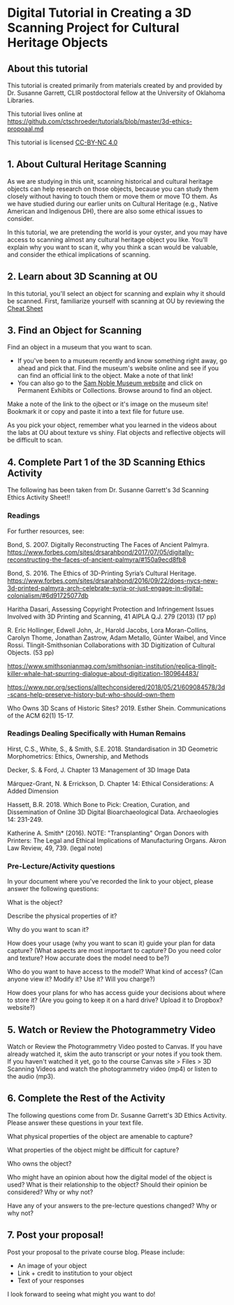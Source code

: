 # Digital Tutorial in Creating a 3D Scanning Project for Cultural Heritage Objects

## About this tutorial

This tutorial is created primarily from materials created by and provided by Dr. Susanne Garrett, CLIR postdoctoral fellow at the University of Oklahoma Libraries.

This tutorial lives online at https://github.com/ctschroeder/tutorials/blob/master/3d-ethics-propoaal.md

This tutorial is licensed [CC-BY-NC 4.0](https://creativecommons.org/licenses/by-nc/4.0/)

## 1. About Cultural Heritage Scanning

As we are studying in this unit, scanning historical and cultural heritage objects can help research on those objects, because you can study them closely without having to touch them or move them or move TO them.  As we have studied during our earlier units on Cultural Heritage (e.g., Native American and Indigenous DH), there are also some ethical issues to consider.

In this tutorial, we are pretending the world is your oyster, and you may have access to scanning almost any cultural heritage object you like. You'll explain why you want to scan it, why you think a scan would be valuable, and consider the ethical implications of scanning.

## 2. Learn about 3D Scanning at OU

In this tutorial, you'll select an object for scanning and explain why it should be scanned.  First, familiarize yourself with scanning at OU by reviewing the [Cheat Sheet](https://github.com/ctschroeder/tutorials/blob/master/other-files/3D%20Scanning%20at%20OU%20Libraries%20Cheat%20Sheet.pdf)

## 3. Find an Object for Scanning

Find an object in a museum that you want to scan.


  - If you've been to a museum recently and know something right away, go ahead and pick that.  Find the museum's website online and see if you can find an official link to the object.  Make a note of that link!
  - You can also go to the [Sam Noble Museum website]() and click on Permanent Exhibits or Collections. Browse around to find an object. 
  
Make a note of the link to the ojbect or it's image on the museum site!  Bookmark it or copy and paste it into a text file for future use.

As you pick your object, remember what you learned in the videos about the labs at OU about texture vs shiny. Flat objects and reflective objects will be difficult to scan.

## 4. Complete Part 1 of the 3D Scanning Ethics Activity

The following has been taken from Dr. Susanne Garrett's 3d Scanning Ethics Activity Sheet!!

### Readings

For further resources, see:

Bond, S. 2007. Digitally Reconstructing The Faces of Ancient Palmyra.  https://www.forbes.com/sites/drsarahbond/2017/07/05/digitally-reconstructing-the-faces-of-ancient-palmyra/#150a9ecd8fb8

Bond, S. 2016. The Ethics of 3D-Printing Syria’s Cultural Heritage.  https://www.forbes.com/sites/drsarahbond/2016/09/22/does-nycs-new-3d-printed-palmyra-arch-celebrate-syria-or-just-engage-in-digital-colonialism/#6d91725077db

Haritha Dasari, Assessing Copyright Protection and Infringement Issues Involved with 3D Printing and Scanning, 41 AIPLA Q.J. 279 (2013) (17 pp)

R. Eric Hollinger, Edwell John, Jr., Harold Jacobs, Lora Moran-Collins, Carolyn Thome, Jonathan Zastrow, Adam Metallo, Günter Waibel, and Vince Rossi.  Tlingit-Smithsonian Collaborations with 3D Digitization of Cultural Objects. (53 pp)

https://www.smithsonianmag.com/smithsonian-institution/replica-tlingit-killer-whale-hat-spurring-dialogue-about-digitization-180964483/

https://www.npr.org/sections/alltechconsidered/2018/05/21/609084578/3d-scans-help-preserve-history-but-who-should-own-them

Who Owns 3D Scans of Historic Sites? 2019. Esther Shein.  Communications of the ACM 62(1) 15-17.

### Readings Dealing Specifically with Human Remains

Hirst, C.S., White, S., & Smith, S.E. 2018. Standardisation in 3D Geometric Morphometrics: Ethics, Ownership, and Methods

Decker, S. & Ford, J. Chapter 13 Management of 3D Image Data

Márquez-Grant, N. & Errickson, D. Chapter 14: Ethical Considerations: A Added Dimension

Hassett, B.R. 2018.  Which Bone to Pick: Creation, Curation, and Dissemination of Online 3D Digital Bioarchaeological Data.  Archaeologies 14: 231-249.  

Katherine A. Smith* (2016). NOTE: "Transplanting" Organ Donors with Printers: The Legal and Ethical Implications of Manufacturing Organs. Akron Law Review, 49, 739. (legal note)

### Pre-Lecture/Activity questions

In your document where you've recorded the link to your object, please answer the following questions:

What is the object?

Describe the physical properties of it?

Why do you want to scan it?

How does your usage (why you want to scan it) guide your plan for data capture? (What aspects are most important to capture? Do you need color and texture? How accurate does the model need to be?)

Who do you want to have access to the model? What kind of access? (Can anyone view it? Modify it? Use it? Will you charge?)

How does your plans for who has access guide your decisions about where to store it? (Are you going to keep it on a hard drive? Upload it to Dropbox? website?)

## 5. Watch or Review the Photogrammetry Video

Watch or Review the Photogrammetry Video posted to Canvas.  If you have already watched it, skim the auto transcript or your notes if you took them. If you haven't watched it yet, go to the course Canvas site > Files > 3D Scanning Videos and watch the photogrammetry video (mp4) or listen to the audio (mp3).

## 6. Complete the Rest of the Activity

The following questions come from Dr. Susanne Garrett's 3D Ethics Activity.  Please answer these questions in your text file.

What physical properties of the object are amenable to capture?

What properties of the object might be difficult for capture?

Who owns the object?  

Who might have an opinion about how the digital model of the object is used? What is their relationship to the object?  Should their opinion be considered? Why or why not?

Have any of your answers to the pre-lecture questions changed? Why or why not?

## 7. Post your proposal!

Post your proposal to the private course blog.  Please include:
  - An image of your object
  - Link + credit to institution to your object
  - Text of your responses 

I look forward to seeing what might you want to do!
